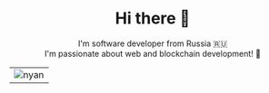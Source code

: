 <h1 align="center">Hi there 👋</h1>
<p align="center">
  I'm software developer from Russia 🇷🇺<br/>
  I'm passionate about web and blockchain development! 🔭
</p>

<div>
   <table width="100%" height="100%" align="center" valign="center">
   <tr><td>
      <img src="https://raw.githubusercontent.com/NutiNaguti/nyancat-svg/07e3ee6eebc7fc15d997bc0692ba89cbb0d182a0/nyancat.svg" alt="nyan" />
   </td></tr>
   </table>
</div>
